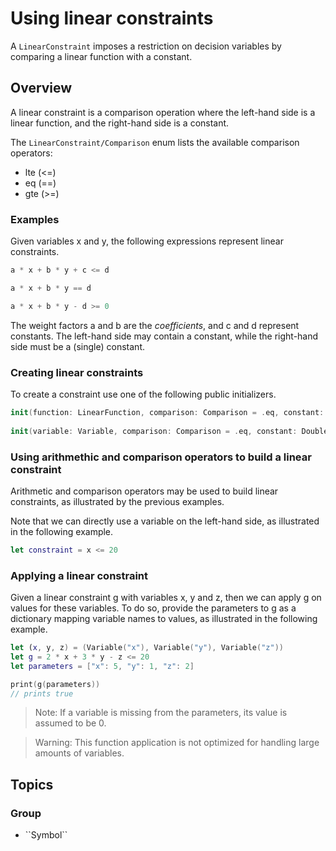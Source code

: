 # Using linear constraints

A ``LinearConstraint`` imposes a restriction on decision variables by comparing a linear function with a constant.


## Overview

A linear constraint is a comparison operation where the left-hand side is a linear function, and the right-hand side is a constant.

The ``LinearConstraint/Comparison`` enum lists the available comparison operators:
* lte (<=)
* eq (==)
* gte (>=)

### Examples

Given variables x and y, the following expressions represent linear constraints.

```swift
a * x + b * y + c <= d

a * x + b * y == d

a * x + b * y - d >= 0
```

The weight factors a and b are the *coefficients*, and c and d represent constants. The left-hand side may contain a constant, while the right-hand side must be a (single) constant.

### Creating linear constraints

To create a constraint use one of the following public initializers.

```swift
init(function: LinearFunction, comparison: Comparison = .eq, constant: Double = 0)
    
init(variable: Variable, comparison: Comparison = .eq, constant: Double = 0)
```

### Using arithmethic and comparison operators to build a linear constraint

Arithmetic and comparison operators may be used to build linear constraints, as illustrated by the previous examples.

Note that we can directly use a variable on the left-hand side, as illustrated in the following example.

```swift
let constraint = x <= 20
```

### Applying a linear constraint

Given a linear constraint g with variables x, y and z, then we can apply g on values for these variables. To do so, provide the parameters to g as a dictionary mapping variable names to values, as illustrated in the following example.

```swift
let (x, y, z) = (Variable("x"), Variable("y"), Variable("z"))
let g = 2 * x + 3 * y - z <= 20
let parameters = ["x": 5, "y": 1, "z": 2]

print(g(parameters))
// prints true
```

> Note: If a variable is missing from the parameters, its value is assumed to be 0.

> Warning: This function application is not optimized for handling large amounts of variables.

## Topics

### <!--@START_MENU_TOKEN@-->Group<!--@END_MENU_TOKEN@-->

- <!--@START_MENU_TOKEN@-->``Symbol``<!--@END_MENU_TOKEN@-->
